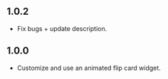 ## 1.0.2

* Fix bugs + update description.

## 1.0.0

* Customize and use an animated flip card widget.

